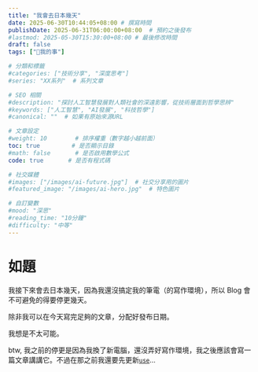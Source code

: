 ```yaml
---
title: "我會去日本幾天"
date: 2025-06-30T10:44:05+08:00 # 撰寫時間
publishDate: 2025-06-31T06:00:00+08:00  # 預約之後發布
#lastmod: 2025-05-30T15:30:00+08:00 # 最後修改時間
draft: false
tags: ["🐧我的事"]

# 分類和標籤
#categories: ["技術分享", "深度思考"]
#series: "XX系列"  # 系列文章

# SEO 相關
#description: "探討人工智慧發展對人類社會的深遠影響，從技術層面到哲學思辨"
#keywords: ["人工智慧", "AI發展", "科技哲學"]
#canonical: ""  # 如果有原始來源URL

# 文章設定
#weight: 10        # 排序權重（數字越小越前面）
toc: true         # 是否顯示目錄
#math: false       # 是否啟用數學公式
code: true       # 是否有程式碼

# 社交媒體
#images: ["/images/ai-future.jpg"]  # 社交分享用的圖片
#featured_image: "/images/ai-hero.jpg"  # 特色圖片

# 自訂變數
#mood: "深思"
#reading_time: "10分鐘"
#difficulty: "中等"
---
```


# 如題

我接下來會去日本幾天，因為我還沒搞定我的筆電（的寫作環境），所以 Blog 會不可避免的得要停更幾天。

除非我可以在今天寫完足夠的文章，分配好發布日期。

我想是不太可能。

btw, 我之前的停更是因為我換了新電腦，還沒弄好寫作環境，我之後應該會寫一篇文章講講它。不過在那之前我還要先更新[`use`](https://tux24.xyz/use)...